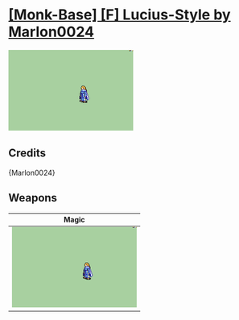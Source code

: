 # [\[Monk-Base\] \[F\] Lucius-Style by Marlon0024](./)

<img src="./6.%20Magic/Magic_000.png" alt="[Monk-Base] [F] Lucius-Style by Marlon0024 standing" />

## Credits

{Marlon0024}

## Weapons


|Magic |
|  :---: |
| <img alt="Magic animation" src="./6.%20Magic/Magic.gif" /> |
